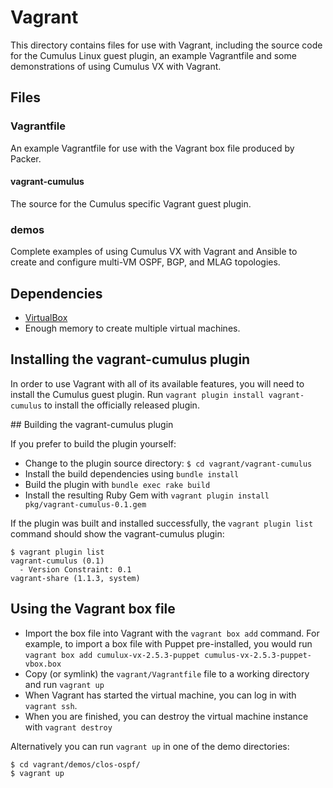# Vagrant

This directory contains files for use with Vagrant, including the source code for the Cumulus Linux guest plugin, an example Vagrantfile and some demonstrations of using Cumulus VX with Vagrant.

## Files

### Vagrantfile

An example Vagrantfile for use with the Vagrant box file produced by Packer.

#### vagrant-cumulus

The source for the Cumulus specific Vagrant guest plugin.

### demos

Complete examples of using Cumulus VX with Vagrant and Ansible to create and configure multi-VM OSPF, BGP, and MLAG topologies.

## Dependencies

* [VirtualBox](https://www.virtualbox.org/)
* Enough memory to create multiple virtual machines.

## Installing the vagrant-cumulus plugin

In order to use Vagrant with all of its available features, you will need to install the Cumulus guest plugin. Run `vagrant plugin install vagrant-cumulus` to install the officially released plugin.

## Building the vagrant-cumulus plugin

If you prefer to build the plugin yourself:

* Change to the plugin source directory: `$ cd vagrant/vagrant-cumulus`
* Install the build dependencies using `bundle install`
* Build the plugin with `bundle exec rake build`
* Install the resulting Ruby Gem with `vagrant plugin install pkg/vagrant-cumulus-0.1.gem`

If the plugin was built and installed successfully, the `vagrant plugin list` command should show the vagrant-cumulus plugin:

```
$ vagrant plugin list
vagrant-cumulus (0.1)
  - Version Constraint: 0.1
vagrant-share (1.1.3, system)
```

## Using the Vagrant box file

* Import the box file into Vagrant with the `vagrant box add` command. For example, to import a box file with Puppet pre-installed, you would run `vagrant box add cumulux-vx-2.5.3-puppet cumulus-vx-2.5.3-puppet-vbox.box`
* Copy (or symlink) the `vagrant/Vagrantfile` file to a working directory and run `vagrant up`
* When Vagrant has started the virtual machine, you can log in with `vagrant ssh`.
* When you are finished, you can destroy the virtual machine instance with `vagrant destroy`

Alternatively you can run `vagrant up` in one of the demo directories: 

```
$ cd vagrant/demos/clos-ospf/
$ vagrant up
```